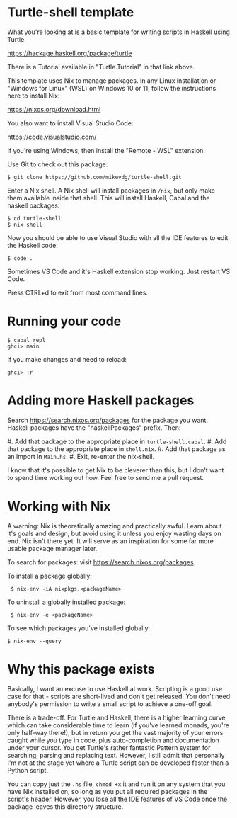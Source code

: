 # Turtle-shell template

What you're looking at is a basic template for writing scripts in Haskell using Turtle. 

<https://hackage.haskell.org/package/turtle>

There is a Tutorial available in "Turtle.Tutorial" in that link above.

This template uses Nix to manage packages. In any Linux installation or "Windows for Linux" (WSL) on 
Windows 10 or 11, follow the instructions here to install Nix:

<https://nixos.org/download.html>

You also want to install Visual Studio Code:

<https://code.visualstudio.com/>

If you're using Windows, then install the "Remote - WSL" extension. 

Use Git to check out this package:

    $ git clone https://github.com/mikevdg/turtle-shell.git

Enter a Nix shell. A Nix shell will install packages in `/nix`, but only make them available inside that shell. This will install Haskell, Cabal and the haskell packages:

    $ cd turtle-shell
    $ nix-shell

Now you should be able to use Visual Studio with all the IDE features to edit the Haskell code:

    $ code .

Sometimes VS Code and it's Haskell extension stop working. Just restart VS Code.

Press CTRL+d to exit from most command lines.

# Running your code

    $ cabal repl
    ghci> main

If you make changes and need to reload:

    ghci> :r

# Adding more Haskell packages

Search <https://search.nixos.org/packages> for the package you want. Haskell packages have the "haskellPackages" prefix. Then:

#. Add that package to the appropriate place in `turtle-shell.cabal`.
#. Add that package to the appropriate place in `shell.nix`.
#. Add that package as an import in `Main.hs`.
#. Exit, re-enter the nix-shell. 

I know that it's possible to get Nix to be cleverer than this, but I don't want 
to spend time working out how. Feel free to send me a pull request.

# Working with Nix

A warning: Nix is theoretically amazing and practically awful. Learn about it's goals and design, but
avoid using it unless you enjoy wasting days on end. Nix isn't there yet. It will serve as an 
inspiration for some far more usable package manager later.

To search for packages: visit <https://search.nixos.org/packages>.

To install a package globally: 

     $ nix-env -iA nixpkgs.<packageName>

To uninstall a globally installed package:

     $ nix-env -e <packageName>

To see which packages you've installed globally:

    $ nix-env --query

# Why this package exists

Basically, I want an excuse to use Haskell at work. Scripting is a good use case for that - scripts are short-lived and don't get released. You don't need anybody's permission to write a small script to achieve a one-off goal.

There is a trade-off. For Turtle and Haskell, there is a higher learning curve which can take considerable time to learn (if you've learned monads, you're only half-way there!), but in return you get the vast majority of your errors caught while you type in code, plus auto-completion and documentation under your cursor. You get Turtle's rather fantastic Pattern system for searching, parsing and replacing text. However, I still admit that personally I'm not at the stage yet where a Turtle script can be developed faster than a Python script.

You can copy just the `.hs` file, `chmod +x` it and run it on any system that you have Nix installed on, so long as you put all required packages in the script's header. However, you lose all the IDE 
features of VS Code once the package leaves this directory structure.